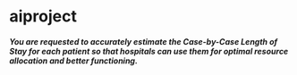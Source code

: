 # aiproject
##### You are requested to accurately estimate the Case-by-Case Length of Stay for each patient so that hospitals can use them for optimal resource allocation and better functioning.
